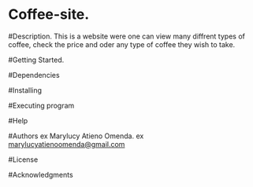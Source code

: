 # Coffee-site.
#Description.
This is a website were one can view many diffrent types of coffee, check the price and oder any type of coffee they wish to take.

#Getting Started.

#Dependencies

#Installing


#Executing program

#Help

#Authors
ex Marylucy Atieno Omenda.
ex marylucyatienoomenda@gmail.com

#License

#Acknowledgments

